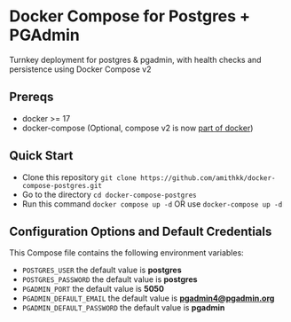 # Docker Compose for Postgres + PGAdmin

Turnkey deployment for postgres & pgadmin, with health checks and persistence using Docker Compose v2

## Prereqs

* docker >= 17
* docker-compose (Optional, compose v2 is now [part of docker](https://docs.docker.com/compose/compose-v2/))

## Quick Start

* Clone this repository `git clone https://github.com/amithkk/docker-compose-postgres.git`
* Go to the directory `cd docker-compose-postgres`
* Run this command `docker compose up -d` OR use `docker-compose up -d`

## Configuration Options and Default Credentials

This Compose file contains the following environment variables:

* `POSTGRES_USER` the default value is **postgres**
* `POSTGRES_PASSWORD` the default value is **postgres**
* `PGADMIN_PORT` the default value is **5050**
* `PGADMIN_DEFAULT_EMAIL` the default value is **pgadmin4@pgadmin.org**
* `PGADMIN_DEFAULT_PASSWORD` the default value is **pgadmin**
